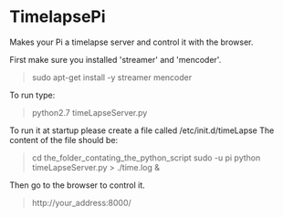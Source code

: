 TimelapsePi
=================
Makes your Pi a timelapse server and control it with the browser.

First make sure you installed 'streamer' and 'mencoder'.
>sudo apt-get install -y streamer mencoder

To run type:
>python2.7 timeLapseServer.py

To run it at startup please create a file called /etc/init.d/timeLapse
The content of the file should be:
> cd the_folder_contating_the_python_script
> sudo -u pi python timeLapseServer.py > ./time.log &

Then go to the browser to control it.
> http://your_address:8000/




